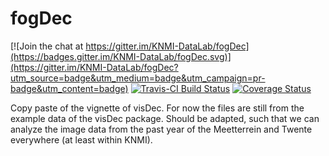 # fogDec

[![Join the chat at https://gitter.im/KNMI-DataLab/fogDec](https://badges.gitter.im/KNMI-DataLab/fogDec.svg)](https://gitter.im/KNMI-DataLab/fogDec?utm_source=badge&utm_medium=badge&utm_campaign=pr-badge&utm_content=badge)
[![Travis-CI Build Status](https://travis-ci.org/KNMI-DataLab/fogDec.svg?branch=master)](https://travis-ci.org/KNMI-DataLab/fogDec)
[![Coverage Status](https://img.shields.io/codecov/c/github/KNMI-DataLab/fogDec/master.svg)](https://codecov.io/github/KNMI-DataLab/fogDec?branch=master)

Copy paste of the vignette of visDec. For now the files are still from the example data of the visDec package. Should be adapted, such that we can analyze the image data from the past year of the Meetterrein and Twente everywhere (at least within KNMI).
